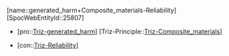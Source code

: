 ﻿---
type: TrizContradiction
aliases:
- generated_harm+Composite_materials-Reliability
license: CC BY-SA 4.0
copyright: https://github.com/SpocWeb
IsDeleted: false
IsReadOnly: false
Confidential: public
tags: 
- Triz/Contradiction
---
[name::generated_harm+Composite_materials-Reliability]
[SpocWebEntityId::25807]
+ [pro::[Triz-generated_harm](tech/Triz/Parameter/Triz-generated_harm.md)]
[Triz-Principle::[Triz-Composite_materials](tech/Triz/Principle/Triz-Composite_materials.md)]
- [con::[Triz-Reliability](tech/Triz/Parameter/Triz-Reliability.md)]

